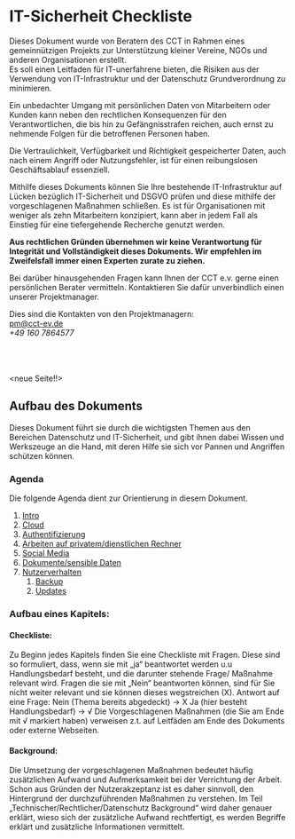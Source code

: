 # IT-Sicherheit Checkliste

Dieses Dokument wurde von Beratern des CCT in Rahmen eines gemeinnützigen Projekts zur Unterstützung kleiner Vereine, NGOs und anderen Organisationen erstellt.<br/>
Es soll einen Leitfaden für IT-unerfahrene bieten, die Risiken aus der Verwendung von IT-Infrastruktur und der Datenschutz Grundverordnung zu minimieren.

Ein unbedachter Umgang mit persönlichen Daten von Mitarbeitern oder Kunden kann neben den rechtlichen Konsequenzen für den Verantwortlichen, die bis hin zu Gefängnisstrafen reichen, auch ernst zu nehmende Folgen für die betroffenen Personen haben.

Die Vertraulichkeit, Verfügbarkeit und Richtigkeit gespeicherter Daten, auch nach einem Angriff oder Nutzungsfehler, ist für einen reibungslosen Geschäftsablauf essenziell.

Mithilfe dieses Dokuments können Sie Ihre bestehende IT-Infrastruktur auf Lücken bezüglich IT-Sicherheit und DSGVO prüfen und diese mithilfe der vorgeschlagenen Maßnahmen schließen. Es ist für Organisationen mit weniger als zehn Mitarbeitern konzipiert, kann aber in jedem Fall als Einstieg für eine tiefergehende Recherche genutzt werden.

**Aus rechtlichen Gründen übernehmen wir keine Verantwortung für Integrität und Vollständigkeit dieses Dokuments. Wir empfehlen im Zweifelsfall immer einen Experten zurate zu ziehen.**

Bei darüber hinausgehenden Fragen kann Ihnen der CCT e.v. gerne einen persönlichen Berater vermitteln. Kontaktieren Sie dafür unverbindlich einen unserer Projektmanager.

Dies sind die Kontakten von den Projektmanagern: <br />
<a href="mailto:pm@cct-ev.de">pm@cct-ev.de</a> <br />
_+49 160 7864577_

<br><br><br>
<neue Seite!!>

## Aufbau des Dokuments
Dieses Dokument führt sie durch die wichtigsten Themen aus den Bereichen Datenschutz und IT-Sicherheit, und gibt ihnen dabei Wissen und Werkszeuge an die Hand, mit deren Hilfe sie sich vor Pannen und Angriffen schützen können.


### Agenda

Die folgende Agenda dient zur Orientierung in diesem Dokument.

1. [Intro](https://github.com/FlorianWoelki/mp_it_sicherheit/blob/master/intro.md)
2. [Cloud](https://github.com/FlorianWoelki/mp_it_sicherheit/blob/master/cloud_chapter.md)
3. [Authentifizierung](https://github.com/FlorianWoelki/mp_it_sicherheit/blob/master/authentication_chapter.md)
4. [Arbeiten auf privatem/dienstlichen Rechner](#private-work-section)
5. [Social Media](https://github.com/FlorianWoelki/mp_it_sicherheit/blob/master/social_media_chapter.md)
6. [Dokumente/sensible Daten](#data-section)
7. [Nutzerverhalten](#user-section)
    1. [Backup](https://github.com/FlorianWoelki/mp_it_sicherheit/blob/master/user_behaviour/backup.md)
    2. [Updates](https://github.com/FlorianWoelki/mp_it_sicherheit/blob/master/user_behaviour/updates.md)
    
### Aufbau eines Kapitels:

#### Checkliste:
Zu Beginn jedes Kapitels finden Sie eine Checkliste mit Fragen. Diese sind so formuliert, dass, wenn sie mit „ja“ beantwortet werden u.u Handlungsbedarf besteht, und die darunter stehende Frage/ Maßnahme relevant wird.
Fragen die sie mit „Nein“ beantworten können, sind für Sie nicht weiter relevant und sie können dieses wegstreichen (X).
Antwort auf eine Frage:
Nein (Thema bereits abgedeckt) ->   X
Ja (hier besteht Handlungsbedarf) -> √
Die Vorgeschlagenen Maßnahmen (die Sie am Ende mit √ markiert haben) verweisen z.t. auf Leitfäden am Ende des Dokuments oder externe Webseiten.
#### Background:
Die Umsetzung der vorgeschlagenen Maßnahmen bedeutet häufig zusätzlichen Aufwand und Aufmerksamkeit bei der Verrichtung der Arbeit. Schon aus Gründen der Nutzerakzeptanz ist es daher sinnvoll, den Hintergrund der durchzuführenden Maßnahmen zu verstehen.
Im Teil „Technischer/Rechtlicher/Datenschutz Background“ wird daher genauer erklärt, wieso sich der zusätzliche Aufwand rechtfertigt, es werden Begriffe erklärt und zusätzliche Informationen vermittelt.

